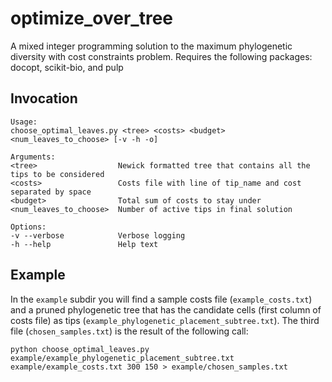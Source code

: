 # optimize_over_tree
A mixed integer programming solution to the maximum phylogenetic diversity with cost constraints problem.
Requires the following packages: docopt, scikit-bio, and pulp

## Invocation
```
Usage:
choose_optimal_leaves.py <tree> <costs> <budget> <num_leaves_to_choose> [-v -h -o]

Arguments:
<tree>                  Newick formatted tree that contains all the tips to be considered
<costs>                 Costs file with line of tip_name and cost separated by space
<budget>                Total sum of costs to stay under
<num_leaves_to_choose>  Number of active tips in final solution

Options:
-v --verbose            Verbose logging
-h --help               Help text
```

## Example
In the `example` subdir you will find a sample costs file (`example_costs.txt`) and a pruned phylogenetic tree that has the candidate cells (first column of costs file) as tips (`example_phylogenetic_placement_subtree.txt`). The third file (`chosen_samples.txt`) is the result of the following call:
```
python choose_optimal_leaves.py example/example_phylogenetic_placement_subtree.txt example/example_costs.txt 300 150 > example/chosen_samples.txt
```